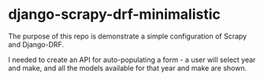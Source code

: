 # django-scrapy-drf-minimalistic

The purpose of this repo is demonstrate a simple configuration of Scrapy and Django-DRF. 

I needed to create an API for auto-populating a form - a user will select year and make, and all the models available for that year and make are shown.

